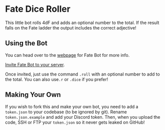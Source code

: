 # Fate Dice Roller

This little bot rolls 4dF and adds an optional number to the total. If the result falls on the Fate ladder the output includes the correct adjective!

## Using the Bot

You can head over to the [webpage](https://fatebot.carrd.co/) for Fate Bot for more info.

[Invite Fate Bot to your server](https://discord.com/oauth2/authorize?client_id=763485934028718110&scope=bot&permissions=280640).

Once invited, just use the command `.roll` with an optional number to add to the total. You can also use`.r` or `.dice` if you prefer!

## Making Your Own

If you wish to fork this and make your own bot, you need to add a `token.json` to your codebase (to be ignored by git). Rename `token.json.example` and add your Discord token. Then, when you upload the code, SSH or FTP your `token.json` so it never gets leaked on GitHub!
